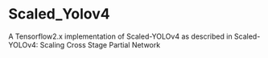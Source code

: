 # Scaled_Yolov4
A Tensorflow2.x implementation of Scaled-YOLOv4 as described in Scaled-YOLOv4: Scaling Cross Stage Partial Network
